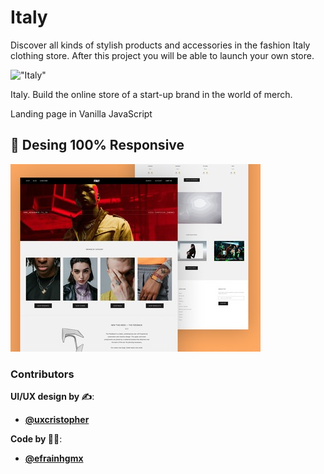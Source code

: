 # Italy
Discover all kinds of stylish products and accessories in the fashion Italy clothing store. After this project you will be able to launch your own store.

!["Italy"](./assets/images/Italy-web.gif)

Italy. Build the online store of a start-up brand in the world of merch.

Landing page in Vanilla JavaScript

## 📲 Desing 100% Responsive

!["Italy Store design"](./assets/images/Thumbnail-italy.jpg)

### Contributors 


**UI/UX design by ✍**:

- **[@uxcristopher](https://www.instagram.com/uxcristopher/ "@uxcristopher")** 

**Code by 👨‍💻**:

- **[@efrainhgmx](https://www.instagram.com/efrainhgmx/ "@efrainhgmx")**
